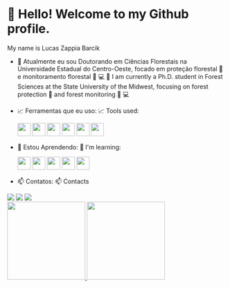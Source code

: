 
# 👋 Hello! Welcome to my Github profile.

My name is Lucas Zappia Barcik

- 🔭 Atualmente eu sou Doutorando em Ciências Florestais na Universidade Estadual do Centro-Oeste, focado em proteção florestal :bug: e monitoramento florestal :evergreen_tree: :computer:
🔭 I am currently a Ph.D. student in Forest Sciences at the State University of the Midwest, focusing on forest protection :bug:  and forest monitoring :evergreen_tree: :computer:  
  
- :chart_with_upwards_trend: Ferramentas que eu uso:
:chart_with_upwards_trend: Tools used:
  
    <img loading ='lazy' src="https://cdn.jsdelivr.net/gh/devicons/devicon/icons/python/python-original.svg"  width = "30" heigh = "30" />  
    <img loading ='lazy'  src="https://cdn.jsdelivr.net/gh/devicons/devicon/icons/r/r-original.svg" width = "30" heigh = "30" />  
    <img loading ='lazy' src="https://cdn.jsdelivr.net/gh/devicons/devicon/icons/jupyter/jupyter-original.svg" width = "30" heigh = "30" />  
    <img loading ='lazy' src="https://cdn.jsdelivr.net/gh/devicons/devicon/icons/vscode/vscode-plain-wordmark.svg" width = "30" heigh = "30" />  
    <img loading ='lazy' src="https://cdn.jsdelivr.net/gh/devicons/devicon/icons/pandas/pandas-original.svg" width = "30" heigh = "30" />  
    <img loading ='lazy' src="https://cdn.jsdelivr.net/gh/devicons/devicon/icons/numpy/numpy-original.svg" width = "30" heigh = "30"/>  
    
- 🌱 Estou Aprendendo:
🌱 I'm learning:
  
  <img loading ='lazy' src="https://cdn.jsdelivr.net/gh/devicons/devicon/icons/flask/flask-original-wordmark.svg" width = "30" heigh = "30" />  
  <img loading ='lazy' src="https://cdn.jsdelivr.net/gh/devicons/devicon/icons/git/git-original.svg" width = "30" heigh = "30"  />  
  <img loading ='lazy' src="https://cdn.jsdelivr.net/gh/devicons/devicon/icons/microsoftsqlserver/microsoftsqlserver-plain-wordmark.svg" width = "30" heigh = "30"  />  
  <img loading ='lazy' src="https://cdn.jsdelivr.net/gh/devicons/devicon/icons/tensorflow/tensorflow-original.svg" width = "30" heigh = "30" />  
  <img loading ='lazy' src="https://cdn.jsdelivr.net/gh/devicons/devicon/icons/pytorch/pytorch-plain-wordmark.svg" width = "30" heigh = "30" />  
  
- 📫 Contatos:
📫 Contacts
<div>
<a href="https://instagram.com/lucaozb" target="_blank"><img loading="lazy" src="https://img.shields.io/badge/-Instagram-%23E4405F?style=for-the-badge&logo=instagram&logoColor=white" target="_blank"></a>
<a href = "mailto:lucaszb.eng@gmail.com"><img loading="lazy" src="https://img.shields.io/badge/Gmail-D14836?style=for-the-badge&logo=gmail&logoColor=white" target="_blank"></a>
<a href="https://www.linkedin.com/i/in/lucas-zappia-barcik-06a54b95/" target="_blank"><img loading="lazy" src="https://img.shields.io/badge/-LinkedIn-%230077B5?style=for-the-badge&logo=linkedin&logoColor=white" target="_blank"></a>   
</div>

<div>
<a href="https://github.com/Lucaozb">
<img loading="lazy" height="180em" src="https://github-readme-stats.vercel.app/api/top-langs/?username=Lucaozb&layout=compact&langs_count=7&theme=dracula"/>
<img loading="lazy" height="180em" src="https://github-readme-stats.vercel.app/api?username=Lucaozb&show_icons=true&theme=dracula&include_all_commits=true&count_private=true"/>
</div>

